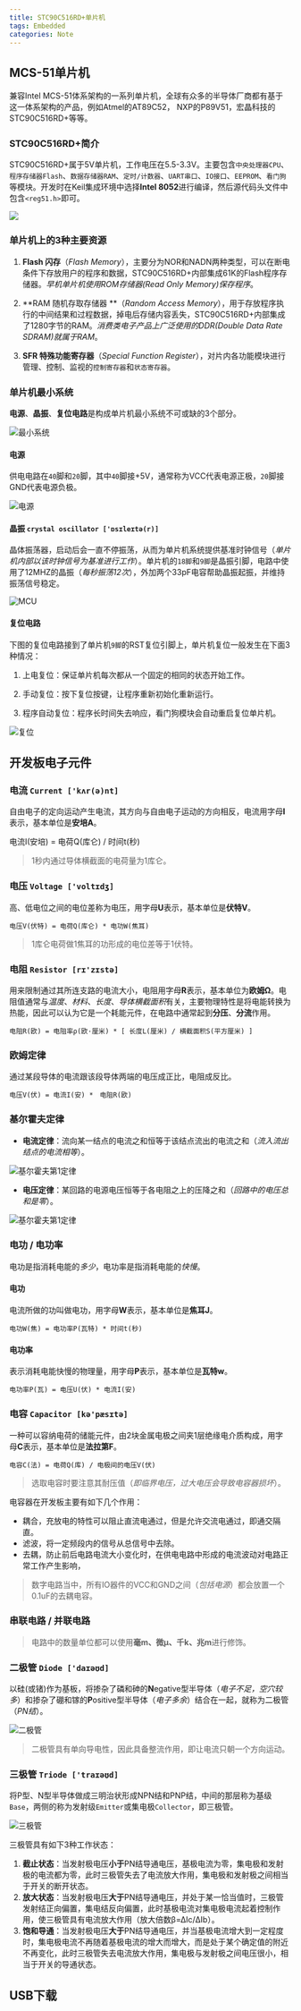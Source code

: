 ```yaml
---
title: STC90C516RD+单片机
tags: Embedded
categories: Note
---
```


## MCS-51单片机

兼容Intel MCS-51体系架构的一系列单片机，全球有众多的半导体厂商都有基于这一体系架构的产品，例如Atmel的AT89C52， NXP的P89V51，宏晶科技的STC90C516RD+等等。

### STC90C516RD+简介

STC90C516RD+属于5V单片机，工作电压在5.5-3.3V。主要包含`中央处理器CPU`、`程序存储器Flash`、`数据存储器RAM`、`定时/计数器`、`UART串口`、`IO接口`、`EEPROM`、`看门狗`等模块。开发时在Keil集成环境中选择**Intel 8052**进行编译，然后源代码头文件中包含`<reg51.h>`即可。

![](stc/intro.png)

<!-- more -->

### 单片机上的3种主要资源

1. **Flash 闪存**（*Flash Memory*），主要分为NOR和NADN两种类型，可以在断电条件下存放用户的程序和数据，STC90C516RD+内部集成61K的Flash程序存储器。*早机单片机使用ROM存储器(Read Only Memory)保存程序*。

2. **RAM 随机存取存储器 **（*Random Access Memory*），用于存放程序执行的中间结果和过程数据，掉电后存储内容丢失，STC90C516RD+内部集成了1280字节的RAM。*消费类电子产品上广泛使用的DDR(Double Data Rate SDRAM)就属于RAM*。

3. **SFR 特殊功能寄存器**（*Special Function Register*），对片内各功能模块进行管理、控制、监视的`控制寄存器`和`状态寄存器`。

### 单片机最小系统

**电源**、**晶振**、**复位电路**是构成单片机最小系统不可或缺的3个部分。

![](stc/minimum.png "最小系统")

#### 电源

供电电路在`40`脚和`20`脚，其中`40`脚接+5V，通常称为VCC代表电源正极，`20`脚接GND代表电源负极。

![](stc/power.png "电源")

#### 晶振 `crystal oscillator ['ɒsɪleɪtə(r)]`

晶体振荡器，启动后会一直不停振荡，从而为单片机系统提供基准时钟信号（*单片机内部以该时钟信号为基准进行工作*）。单片机的`18脚`和`9脚`是晶振引脚，电路中使用了12MHZ的晶振（*每秒振荡12次*），外加两个33pF电容帮助晶振起振，并维持振荡信号稳定。

![](stc/scm.png "MCU")

#### 复位电路

下图的复位电路接到了单片机`9脚`的RST复位引脚上，单片机复位一般发生在下面3种情况：

1. 上电复位：保证单片机每次都从一个固定的相同的状态开始工作。

2. 手动复位：按下复位按键，让程序重新初始化重新运行。

3. 程序自动复位：程序长时间失去响应，看门狗模块会自动重启复位单片机。

![](stc/reset.png "复位")


## 开发板电子元件

### 电流 `Current ['kʌr(ə)nt]`

自由电子的定向运动产生电流，其方向与自由电子运动的方向相反，电流用字母**I**表示，基本单位是**安培A**。

电流I(安培) = 电荷Q(库仑) / 时间t(秒)

> 1秒内通过导体横截面的电荷量为1库仑。

### 电压 `Voltage ['voltɪdʒ]`

高、低电位之间的电位差称为电压，用字母**U**表示，基本单位是**伏特V**。

```
电压V(伏特) = 电荷Q(库仑) * 电功W(焦耳)
```

> 1库仑电荷做1焦耳的功形成的电位差等于1伏特。

### 电阻 `Resistor [rɪ'zɪstə]`

用来限制通过其所连支路的电流大小，电阻用字母**R**表示，基本单位为**欧姆Ω**。电阻值通常与*温度*、*材料*、*长度*、*导体横截面积*有关，主要物理特性是将电能转换为热能，因此可以认为它是一个耗能元件，在电路中通常起到**分压**、**分流**作用。

```
电阻R(欧) = 电阻率ρ(欧·厘米) * [ 长度L(厘米) / 横截面积S(平方厘米) ]
```

### 欧姆定律

通过某段导体的电流跟该段导体两端的电压成正比，电阻成反比。

```
电压V(伏) = 电流I(安) *　电阻R(欧)
```

### 基尔霍夫定律

- **电流定律**：流向某一结点的电流之和恒等于该结点流出的电流之和（*流入流出结点的电流相等*）。

![](stc/kirchhoff-1.png "基尔霍夫第1定律")

- **电压定律**：某回路的电源电压恒等于各电阻之上的压降之和（*回路中的电压总和是零*）。

![](stc/kirchhoff-2.png "基尔霍夫第1定律")

### 电功 / 电功率

电功是指消耗电能的*多少*，电功率是指消耗电能的*快慢*。

#### 电功

电流所做的功叫做电功，用字母**W**表示，基本单位是**焦耳J**。

```
电功W(焦) = 电功率P(瓦特) * 时间t(秒)
```

#### 电功率

表示消耗电能快慢的物理量，用字母**P**表示，基本单位是**瓦特w**。

```
电功率P(瓦) = 电压U(伏) * 电流I(安)
```

### 电容 `Capacitor [kə'pæsɪtə]`

一种可以容纳电荷的储能元件，由2块金属电极之间夹1层绝缘电介质构成，用字母**C**表示，基本单位是**法拉第F**。

```
电容C(法) = 电荷Q(库) / 电极间的电压V(伏)
```

> 选取电容时要注意其耐压值（*即临界电压，过大电压会导致电容器损坏*）。

电容器在开发板主要有如下几个作用：

- 耦合，充放电的特性可以阻止直流电通过，但是允许交流电通过，即通交隔直。
- 滤波，将一定频段内的信号从总信号中去除。
- 去耦，防止前后电路电流大小变化时，在供电电路中形成的电流波动对电路正常工作产生影响，

> 数字电路当中，所有IO器件的VCC和GND之间（*包括电源*）都会放置一个0.1uF的去耦电容。

### 串联电路 / 并联电路

> 电路中的数量单位都可以使用**毫m、微μ、千k、兆m**进行修饰。

### 二极管 `Diode ['daɪəʊd]`

以硅(或锗)作为基板，将掺杂了磷和砷的**N**egative型半导体（*电子不足，空穴较多*）和掺杂了硼和镓的**P**ositive型半导体（*电子多余*）结合在一起，就称为二极管（*PN结*）。

![](stc/diode.png "二极管")

> 二极管具有单向导电性，因此具备整流作用，即让电流只朝一个方向运动。

### 三极管 `Triode ['traɪəʊd]`

将P型、N型半导体做成三明治状形成NPN结和PNP结，中间的那层称为基级`Base`，两侧的称为发射级`Emitter`或集电极`Collector`，即三极管。

![](stc/triode.png "三极管")

三极管具有如下3种工作状态：

1. **截止状态**：当发射极电压**小于**PN结导通电压，基极电流为零，集电极和发射极的电流都为零，此时三极管失去了电流放大作用，集电极和发射极之间相当于开关的断开状态。
2. **放大状态**：当发射极电压**大于**PN结导通电压，并处于某一恰当值时，三极管发射结正向偏置，集电结反向偏置，此时基极电流对集电极电流起着控制作用，使三极管具有电流放大作用（放大倍数β=ΔIc/ΔIb）。
3. **饱和导通**：当发射极电压**大于**PN结导通电压，并当基极电流增大到一定程度时，集电极电流不再随着基极电流的增大而增大，而是处于某个确定值的附近不再变化，此时三极管失去电流放大作用，集电极与发射极之间电压很小，相当于开关的导通状态。

## USB下载









